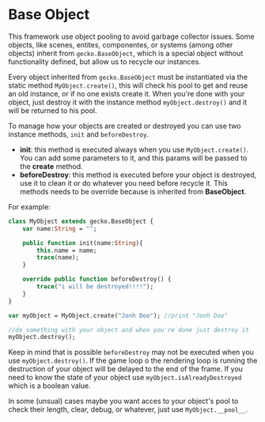 # Base Object
This framework use object pooling to avoid garbage collector issues. Some objects, like scenes, entites, componentes, or systems (among other objects) inherit from `gecko.BaseObject`, which is a special object without functionality defined, but allow us to recycle our instances.

Every object inherited from `gecko.BaseObject` must be instantiated via the static method `MyObject.create()`, this will check his pool to get and reuse an old instance, or if no one exists create it. When you're done with your object, just destroy it with the instance method `myObject.destroy()` and it will be returned to his pool.

To manage how your objects are created or destroyed you can use two instance methods, `init` and `beforeDestroy`.
- __init__: this method is executed always when you use `MyObject.create()`. You can add some parameters to it, and this params will be passed to the __create__ method.
- __beforeDestroy__: this method is executed before your object is destroyed, use it to clean it or do whatever you need before recycle it. This methods needs to be override because is inherited from __BaseObject__.

For example:
```haxe
class MyObject extends gecko.BaseObject {
    var name:String = "";

    public function init(name:String){
        this.name = name;
        trace(name);
    }

    override public function beforeDestroy() {
        trace("i will be destroyed!!!!");
    }
}
```

```haxe
var myObject = MyObject.create("Jonh Doe"); //print "Jonh Doe"

//do something with your object and when you're done just destroy it
myObject.destroy();
```

Keep in mind that is possible `beforeDestroy` may not be executed when you use `myObject.destroy()`. If the game loop o the rendering loop is running the destruction of your object will be delayed to the end of the frame. If you need to know the state of your object use `myObject.isAlreadyDestroyed` which is a boolean value.

In some (unsual) cases maybe you want acces to your object's pool to check their length, clear, debug, or whatever, just use `MyObject.__pool__`.
